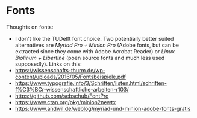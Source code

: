 # Fonts

Thoughts on fonts:

* I don't like the TUDelft font choice. Two potentially better suited alternatives are _Myriad Pro + Minion Pro_ (Adobe fonts, but can be extracted since they come with Adobe Acrobat Reader) or _Linux Biolinum + Libertine_ (poen source fonts and much less used supposedly). Links on this:
* https://wissenschafts-thurm.de/wp-content/uploads/2016/05/Fontsbeispiele.pdf
* https://www.typografie.info/3/Schriften/listen.html/schriften-f%C3%BCr-wissenschaftliche-arbeiten-r103/
* https://github.com/sebschub/FontPro
* https://www.ctan.org/pkg/minion2newtx
* https://www.andwil.de/weblog/myriad-und-minion-adobe-fonts-gratis
